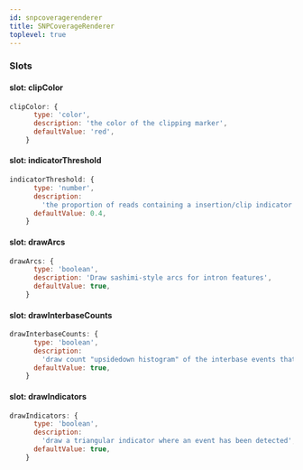 ```yaml
---
id: snpcoveragerenderer
title: SNPCoverageRenderer
toplevel: true
---
```


### Slots

#### slot: clipColor

```js
clipColor: {
      type: 'color',
      description: 'the color of the clipping marker',
      defaultValue: 'red',
    }
```

#### slot: indicatorThreshold

```js
indicatorThreshold: {
      type: 'number',
      description:
        'the proportion of reads containing a insertion/clip indicator',
      defaultValue: 0.4,
    }
```

#### slot: drawArcs

```js
drawArcs: {
      type: 'boolean',
      description: 'Draw sashimi-style arcs for intron features',
      defaultValue: true,
    }
```

#### slot: drawInterbaseCounts

```js
drawInterbaseCounts: {
      type: 'boolean',
      description:
        'draw count "upsidedown histogram" of the interbase events that don\'t contribute to the coverage count so are not drawn in the normal histogram',
      defaultValue: true,
    }
```

#### slot: drawIndicators

```js
drawIndicators: {
      type: 'boolean',
      description:
        'draw a triangular indicator where an event has been detected',
      defaultValue: true,
    }
```
